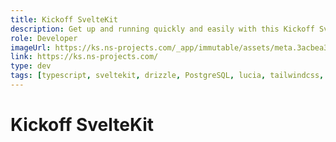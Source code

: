 ```yaml
---
title: Kickoff SvelteKit
description: Get up and running quickly and easily with this Kickoff SvelteKit Starter project.
role: Developer
imageUrl: https://ks.ns-projects.com/_app/immutable/assets/meta.3acbea3f.png
link: https://ks.ns-projects.com/
type: dev
tags: [typescript, sveltekit, drizzle, PostgreSQL, lucia, tailwindcss, zod]
---
```


# Kickoff SvelteKit
